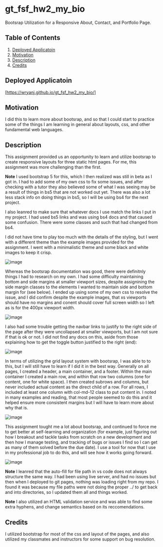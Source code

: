 # gt_fsf_hw2_my_bio
Bootsrap Utilization for a Responsive About, Contact, and Portfolio Page.

## Table of Contents

1.  [Deployed Applicatoin](#Deployed-Applicatoin)
2.  [Motivation](#Motivation)
3.  [Description](#Description)
4.  [Credits](#Credits)

## Deployed Applicatoin
[https://wryanj.github.io/gt_fsf_hw2_my_bio/]

## Motivation
I did this to learn more about bootsrap, and so that I could start to practice some of the things I am learning in general about layouts, css, and other fundamental web languages. 

## Description
This assignment provided us an opportunity to learn and utilize bootsrap to create responsive layouts for three static html pages. For me, this assignment was more challenging than the first. 

**Note** I used bootstrap 5 for this, which I then realized was still in beta as I got in. I had to add some of my own css to fix some issues, and after checking with a tutor they also believed some of what I was seeing may be a result of things in bs5 that are not worked out yet. There was also a lot less stack info on doing things in bs5, so I will be using bs4 for the next project.

I also leanred to make sure that whatever docs I use match the links I put in my project. I had used bs5 links and was using bs4 docs and that caused some confusion. There were some classes and such that had changed from bs4. 

I did not have time to play too much with the details of the styling, but I went with a different theme than the example images provided for the assignment. I went with a minimalistic theme and some black and white images to keep it crisp.

![image](https://user-images.githubusercontent.com/72420733/102437935-5a4f2c00-3fe9-11eb-8205-71e71851a5cf.png)

Whereas the bootsrap documentation was good, there were definitnly things I had to research on my own. I had some difficulty maintaining bottom and side margins at smaller viewport sizes, despite assignining the side margin classes to the elements I wanted to maintain side and bottom margin for (see below). I ended up using some of my own css to resolve the issue, and I did confirm despite the example images, that xs viewports should have no margins and conent should cover full screen width so I left as is for the 400px viewport width.

![image](https://user-images.githubusercontent.com/72420733/102654603-cdb68200-413e-11eb-8f7d-91c46a55a33f.png)

I also had some trouble getting the navbar links to justify to the right side of the page after they were uncollapsed at smaller viewports, but I am not sure if that is ok or not. I did not find any docs on this, aside from those explaining how to get the toggle button justified to the right (end):

![image](https://user-images.githubusercontent.com/72420733/102438027-8cf92480-3fe9-11eb-8bcd-837f9068f373.png)

In terms of utilizing the grid layout system with bootsrap, I was able to to this, but I will still have to learn if I did it in the best way. Generally on all pages, I created a header, a main container, and a footer. Within the main container I created a main row, and within that row two columns (one for content, one for white space). I then created subrows and columns, but never included actual content as the direct child of a row. For all rows, I included at least one column with col-md-12 class to put content in. I noted in many examples and reading, that most people seemed to do this and it helped ensure more consistent margins but I will have to learn more about why that is. 

![image](https://user-images.githubusercontent.com/72420733/102438076-a306e500-3fe9-11eb-88bf-41c59b1f80db.png)

This assignment tought me a lot about bootsrap, and continued to force me to get better at self-learning and organization (for example, just figuring out how I breakout and tackle tasks from scratch on a new development and then how I manage testing, and tracking of bugs or issues I find so I can get as many of them solved before the due date). I use a tool for now that I use in my professional job to do this, and will see how it works going forward. 

![image](https://user-images.githubusercontent.com/72420733/102438146-c29e0d80-3fe9-11eb-8ac9-39c4031ee70d.png)

**Note** I leanred that the auto-fill for file path in vs code does not always structure the same way. I had been using live server, and had no issues but then when I deployed to git pages, nothing was loading right from my repo. I found it was because my file paths were not doing the proper ../ to get back and into directories, so I updated them all and things worked. 

**Note** I also utilized an HTML validation service and was able to find some extra hyphens, and change semantics based on its reccomendations.


## Credits
I utilized bootstrap for most of the css and layout of the pages, and also utilized my classmates and instructors for some support on bug resolution.
